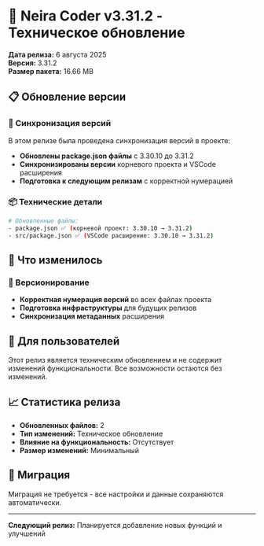 # 🔧 Neira Coder v3.31.2 - Техническое обновление

**Дата релиза:** 6 августа 2025  
**Версия:** 3.31.2  
**Размер пакета:** 16.66 MB

## 📋 Обновление версии

### 🔄 Синхронизация версий

В этом релизе была проведена синхронизация версий в проекте:

- **Обновлены package.json файлы** с 3.30.10 до 3.31.2
- **Синхронизированы версии** корневого проекта и VSCode расширения
- **Подготовка к следующим релизам** с корректной нумерацией

### 📦 Технические детали

```bash
# Обновленные файлы:
- package.json ✅ (корневой проект: 3.30.10 → 3.31.2)
- src/package.json ✅ (VSCode расширение: 3.30.10 → 3.31.2)
```

## 🎯 Что изменилось

### 🔧 Версионирование

- **Корректная нумерация версий** во всех файлах проекта
- **Подготовка инфраструктуры** для будущих релизов
- **Синхронизация метаданных** расширения

## 🚀 Для пользователей

Этот релиз является техническим обновлением и не содержит изменений функциональности. Все возможности остаются без изменений.

## 📈 Статистика релиза

- **Обновленных файлов:** 2
- **Тип изменений:** Техническое обновление
- **Влияние на функциональность:** Отсутствует
- **Размер изменений:** Минимальный

## 🔄 Миграция

Миграция не требуется - все настройки и данные сохраняются автоматически.

---

**Следующий релиз:** Планируется добавление новых функций и улучшений
